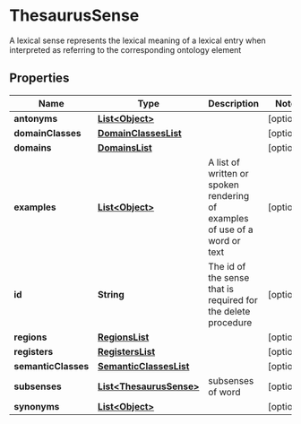 

# ThesaurusSense

A lexical sense represents the lexical meaning of a lexical entry when interpreted as referring to the corresponding ontology element

## Properties

Name | Type | Description | Notes
------------ | ------------- | ------------- | -------------
**antonyms** | [**List&lt;Object&gt;**](Object.md) |  |  [optional]
**domainClasses** | [**DomainClassesList**](DomainClassesList.md) |  |  [optional]
**domains** | [**DomainsList**](DomainsList.md) |  |  [optional]
**examples** | [**List&lt;Object&gt;**](Object.md) | A list of written or spoken rendering of examples of use of a word or text |  [optional]
**id** | **String** | The id of the sense that is required for the delete procedure |  [optional]
**regions** | [**RegionsList**](RegionsList.md) |  |  [optional]
**registers** | [**RegistersList**](RegistersList.md) |  |  [optional]
**semanticClasses** | [**SemanticClassesList**](SemanticClassesList.md) |  |  [optional]
**subsenses** | [**List&lt;ThesaurusSense&gt;**](ThesaurusSense.md) | subsenses of word |  [optional]
**synonyms** | [**List&lt;Object&gt;**](Object.md) |  |  [optional]



